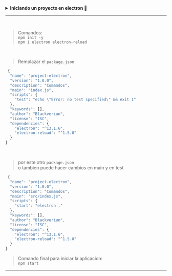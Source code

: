 


<details>
 <summary><b> Iniciando un proyecto en electron  🔨 </b></summary>
 </details>

---
<br>

> Comandos: <br>
> `npm init -y` <br>
> `npm i electron electron-reload`

<br>

> Remplazar el `package.json` <br>

```javascript
 {
  "name": "project-electron",
  "version": "1.0.0",
  "description": "Comandos",
  "main": "index.js",
  "scripts": {
    "test": "echo \"Error: no test specified\" && exit 1"
  },
  "keywords": [],
  "author": "Blackveriun",
  "license": "ISC",
  "dependencies": {
    "electron": "^13.1.6",
    "electron-reload": "^1.5.0"
  }
}
  ```
  <br>

> por este otro `package.json` <br>
> o tambien puede hacer cambios en main y en test
```javascript
 {
  "name": "project-electron",
  "version": "1.0.0",
  "description": "Comandos",
  "main": "src/index.js",
  "scripts": {
    "start": "electron ."
  },
  "keywords": [],
  "author": "Blackveriun",
  "license": "ISC",
  "dependencies": {
    "electron": "^13.1.6",
    "electron-reload": "^1.5.0"
  }
}
  ```
  > Comando final para iniciar la aplicacion: <br>
> `npm start` <br>
-------------------------------------------
